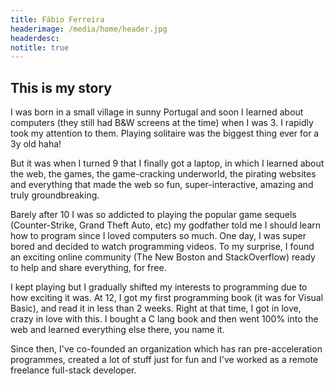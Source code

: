 ```yaml
---
title: Fábio Ferreira
headerimage: /media/home/header.jpg
headerdesc:
notitle: true
---
```


## This is my story

I was born in a small village in sunny Portugal and soon I learned about computers (they still had B&W screens at the time) when I was 3. I rapidly took my attention to them. Playing solitaire was the biggest thing ever for a 3y old haha!

But it was when I turned 9 that I finally got a laptop, in which I learned about the web, the games, the game-cracking underworld, the pirating websites and everything that made the web so fun, super-interactive, amazing and truly groundbreaking.

Barely after 10 I was so addicted to playing the popular game sequels (Counter-Strike, Grand Theft Auto, etc) my godfather told me I should learn how to program since I loved computers so much. One day, I was super bored and decided to watch programming videos. To my surprise, I found an exciting online community (The New Boston and StackOverflow) ready to help and share everything, for free.

I kept playing but I gradually shifted my interests to programming due to how exciting it was. At 12, I got my first programming book (it was for Visual Basic), and read it in less than 2 weeks. Right at that time, I got in love, crazy in love with this. I bought a C lang book and then went 100% into the web and learned everything else there, you name it.

Since then, I've co-founded an organization which has ran pre-acceleration programmes, created a lot of stuff just for fun and I've worked as a remote freelance full-stack developer.